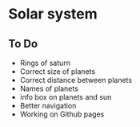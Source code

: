 # Solar system

## To Do

- Rings of saturn
- Correct size of planets
- Correct distance between planets
- Names of planets
- info box on planets and sun
- Better navigation
- Working on Github pages
